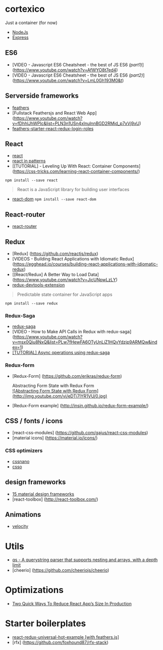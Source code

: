 

# cortexico
Just a container (for now)

* [NodeJs](https://nodejs.org)
* [Express](http://expressjs.com/)

## ES6    
* [VIDEO - Javascript ES6 Cheatsheet - the best of JS ES6 *(part1)*] (https://www.youtube.com/watch?v=AfWYO8t7ed4)
* [VIDEO - Javascript ES6 Cheatsheet - the best of JS ES6 *(part2)*] (https://www.youtube.com/watch?v=LmL0Gh193M0&t)



## Serverside frameworks
* [feathers](http://feathersjs.com/)
* [Fullstack Feathersjs and React Web App] (https://www.youtube.com/watch?v=fDhhlJhWPIc&list=PLN3n1USn4xlnulnnBGD2RMid_p7xVj9xU)
* [feathers-starter-react-redux-login-roles](https://github.com/eddyystop/feathers-starter-react-redux-login-roles)


## React
* [react](https://github.com/facebook/react)   
* [react in patterns](https://github.com/krasimir/react-in-patterns)
* [[TUTORIAL] - Leveling Up With React: Container Components] (https://css-tricks.com/learning-react-container-components/)

`npm install --save react`

>  React is a JavaScript library for building user interfaces

* [react-dom](https://www.npmjs.com/package/react-dom)
`npm install --save react-dom`

## React-router
* [react-router](https://github.com/ReactTraining/react-router)

## Redux

* [Redux] (https://github.com/reactjs/redux)
* [VIDEOS - Building React Applications with Idiomatic Redux] (https://egghead.io/courses/building-react-applications-with-idiomatic-redux)
* [[React/Redux] A Better Way to Load Data] (https://www.youtube.com/watch?v=JicUNpwLzLY)
* [redux-devtools-extension](https://github.com/zalmoxisus/redux-devtools-extension)

>  Predictable state container for JavaScript apps

`npm install --save redux`

### Redux-Saga
* [redux-saga](https://github.com/yelouafi/redux-saga)
* [VIDEO - How to Make API Calls in Redux with redux-saga] (https://www.youtube.com/watch?v=msx0Qiu8NxQ&list=PLw7fHewFA6OTyUnLiZ1HQvYdzjp9ARMQw&index=1)
* [[TUTORIAL] Async operations using redux-saga](https://medium.freecodecamp.com/async-operations-using-redux-saga-2ba02ae077b3#.985blouvr)


### Redux-form
* [Redux-Form] (https://github.com/erikras/redux-form)    

  Abstracting Form State with Redux Form    
  [![Abstracting Form State with Redux Form] (http://img.youtube.com/vi/eDTi7lYR1VU/0.jpg)](http://www.youtube.com/watch?v=eDTi7lYR1VU "Abstracting Form State with Redux Form")    
* [Redux-Form example] (http://insin.github.io/redux-form-example/)

## CSS / fonts / icons
* [react-css-modules] (https://github.com/gajus/react-css-modules)    
* [material icons] (https://material.io/icons/)   

### CSS optimizers

* [cssnano](https://github.com/ben-eb/cssnano)
* [csso](https://github.com/css/csso)


## design frameworks
* [15 material design frameworks](http://tutorialzine.com/2016/03/the-15-best-material-design-frameworks-and-libraries/)
* [react-toolbox] (http://react-toolbox.com/)

## Animations
* [velocity](https://www.npmjs.com/package/velocity-react)

# Utils
* [qs - A querystring parser that supports nesting and arrays, with a depth limit](https://www.npmjs.com/package/qs)
* [cheerio] (https://github.com/cheeriojs/cheerio)

# Optimizations
* [Two Quick Ways To Reduce React App’s Size In Production](https://medium.com/@rajaraodv/two-quick-ways-to-reduce-react-apps-size-in-production-82226605771a#.ktmc7phxa)

# Starter boilerplates
* [react-redux-universal-hot-example [with feathers.js]](https://github.com/bertho-zero/react-redux-universal-hot-example)
* [rfx] (https://github.com/foxhound87/rfx-stack)
